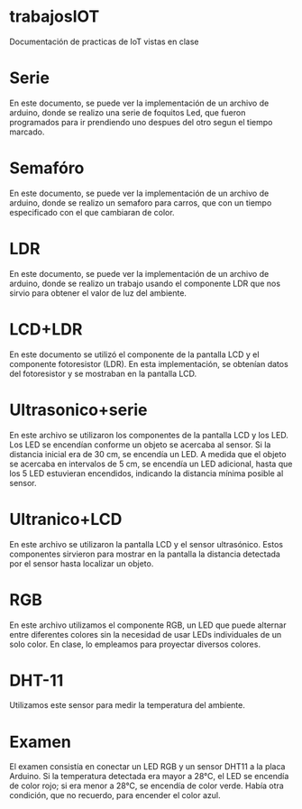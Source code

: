 # trabajosIOT
Documentación de practicas de IoT vistas en clase
# Serie
En este documento, se puede ver la implementación de un archivo de arduino, donde se realizo una serie de foquitos Led, que fueron programados para ir prendiendo uno despues del otro segun el tiempo marcado.
# Semafóro
En este documento, se puede ver la implementación de un archivo de arduino, donde se realizo un semaforo para carros, que con un tiempo especificado con el que cambiaran de color.
# LDR 
En este documento, se puede ver la implementación de un archivo de arduino, donde se realizo un trabajo usando el componente LDR que nos sirvio para obtener el valor de luz del ambiente.
# LCD+LDR
En este documento se utilizó el componente de la pantalla LCD y el componente fotoresistor (LDR). En esta implementación, se obtenían datos del fotoresistor y se mostraban en la pantalla LCD.
# Ultrasonico+serie
En este archivo se utilizaron los componentes de la pantalla LCD y los LED. Los LED se encendían conforme un objeto se acercaba al sensor. Si la distancia inicial era de 30 cm, se encendía un LED. A medida que el objeto se acercaba en intervalos de 5 cm, se encendía un LED adicional, hasta que los 5 LED estuvieran encendidos, indicando la distancia mínima posible al sensor.
# Ultranico+LCD
En este archivo se utilizaron la pantalla LCD y el sensor ultrasónico. Estos componentes sirvieron para mostrar en la pantalla la distancia detectada por el sensor hasta localizar un objeto.
# RGB 
En este archivo utilizamos el componente RGB, un LED que puede alternar entre diferentes colores sin la necesidad de usar LEDs individuales de un solo color. En clase, lo empleamos para proyectar diversos colores.
# DHT-11
Utilizamos este sensor para medir la temperatura del ambiente.
# Examen
El examen consistía en conectar un LED RGB y un sensor DHT11 a la placa Arduino. Si la temperatura detectada era mayor a 28°C, el LED se encendía de color rojo; si era menor a 28°C, se encendía de color verde. Había otra condición, que no recuerdo, para encender el color azul.
